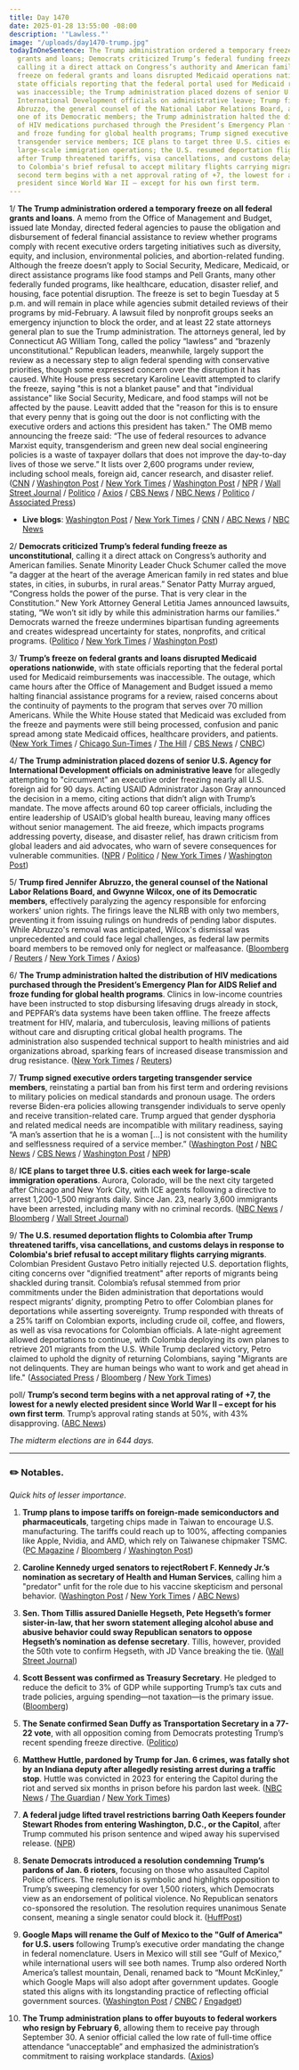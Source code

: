 ```yaml
---
title: Day 1470
date: 2025-01-28 13:55:00 -08:00
description: '"Lawless."'
image: "/uploads/day1470-trump.jpg"
todayInOneSentence: The Trump administration ordered a temporary freeze on all federal
  grants and loans; Democrats criticized Trump’s federal funding freeze as unconstitutional,
  calling it a direct attack on Congress’s authority and American families; Trump’s
  freeze on federal grants and loans disrupted Medicaid operations nationwide, with
  state officials reporting that the federal portal used for Medicaid reimbursements
  was inaccessible; the Trump administration placed dozens of senior U.S. Agency for
  International Development officials on administrative leave; Trump fired Jennifer
  Abruzzo, the general counsel of the National Labor Relations Board, and Gwynne Wilcox,
  one of its Democratic members; the Trump administration halted the distribution
  of HIV medications purchased through the President’s Emergency Plan for AIDS Relief
  and froze funding for global health programs; Trump signed executive orders targeting
  transgender service members; ICE plans to target three U.S. cities each week for
  large-scale immigration operations; the U.S. resumed deportation flights to Colombia
  after Trump threatened tariffs, visa cancellations, and customs delays in response
  to Colombia's brief refusal to accept military flights carrying migrants; and Trump’s
  second term begins with a net approval rating of +7, the lowest for a newly elected
  president since World War II – except for his own first term.
---
```


1/ **The Trump administration ordered a temporary freeze on all federal grants and loans**. A memo from the Office of Management and Budget, issued late Monday, directed federal agencies to pause the obligation and disbursement of federal financial assistance to review whether programs comply with recent executive orders targeting initiatives such as diversity, equity, and inclusion, environmental policies, and abortion-related funding. Although the freeze doesn’t apply to Social Security, Medicare, Medicaid, or direct assistance programs like food stamps and Pell Grants, many other federally funded programs, like healthcare, education, disaster relief, and housing, face potential disruption. The freeze is set to begin Tuesday at 5 p.m. and will remain in place while agencies submit detailed reviews of their programs by mid-February. A lawsuit filed by nonprofit groups seeks an emergency injunction to block the order, and at least 22 state attorneys general plan to sue the Trump administration. The attorneys general, led by Connecticut AG William Tong, called the policy “lawless” and “brazenly unconstitutional.” Republican leaders, meanwhile, largely support the review as a necessary step to align federal spending with conservative priorities, though some expressed concern over the disruption it has caused. White House press secretary Karoline Leavitt attempted to clarify the freeze, saying "this is not a blanket pause" and that "individual assistance" like Social Security, Medicare, and food stamps will not be affected by the pause. Leavitt added that  the "reason for this is to ensure that every penny that is going out the door is not conflicting with the executive orders and actions this president has taken." The OMB memo announcing the freeze said: “The use of federal resources to advance Marxist equity, transgenderism and green new deal social engineering policies is a waste of taxpayer dollars that does not improve the day-to-day lives of those we serve.” It lists over 2,600 programs under review, including school meals, foreign aid, cancer research, and disaster relief. ([CNN](https://www.cnn.com/2025/01/27/politics/white-house-pauses-federal-grants-loan-disbursement/index.html) / [Washington Post](https://www.washingtonpost.com/business/2025/01/28/trump-spending-freeze-upends-washington-triggering-legal-threats-delays/) / [New York Times](https://www.nytimes.com/2025/01/27/us/politics/white-house-pauses-federal-grants.html) / [Washington Post](https://www.washingtonpost.com/business/2025/01/27/white-house-pauses-federal-grants/) / [NPR](https://www.npr.org/2025/01/28/nx-s1-5277029/trump-memo-halt-funding) / [Wall Street Journal](https://www.wsj.com/politics/policy/white-house-orders-pause-of-federal-financial-assistance-programs-8362a8e0) / [Politico](https://www.politico.com/news/2025/01/28/omb-funding-freeze-trump-00200943) / [Axios](https://www.axios.com/2025/01/28/trump-federal-grants-pause-payment-freeze-budget) / [CBS News](https://www.cbsnews.com/news/trump-freeze-federal-loans-grants-white-house-memo/) / [NBC News](https://www.nbcnews.com/politics/donald-trump/white-house-orders-freeze-federal-aid-focus-trumps-conservative-agenda-rcna189552) / [Politico](https://www.politico.com/news/2025/01/27/trump-freezes-federal-aid-omb-00200891) / [Associated Press](https://apnews.com/article/donald-trump-pause-federal-grants-aid-f9948b9996c0ca971f0065fac85737ce))

* **Live blogs**: [Washington Post](https://www.washingtonpost.com/politics/2025/01/28/trump-presidency-news/) / [New York Times](https://www.nytimes.com/live/2025/01/28/us/trump-news-executive-orders) / [CNN](https://www.cnn.com/politics/live-news/trump-presidency-news-federal-grants-01-28-25/index.html) / [ABC News](https://abcnews.go.com/Politics/live-updates/trump-2nd-term-live-updates-executive-action-plans/?id=117934786) / [NBC News](https://www.nbcnews.com/politics/politics-news/live-blog/trump-aid-freeze-immigration-dei-live-updates-rcna189162)

2/ **Democrats criticized Trump’s federal funding freeze as unconstitutional**, calling it a direct attack on Congress’s authority and American families. Senate Minority Leader Chuck Schumer called the move “a dagger at the heart of the average American family in red states and blue states, in cities, in suburbs, in rural areas.” Senator Patty Murray argued, “Congress holds the power of the purse. That is very clear in the Constitution.” New York Attorney General Letitia James announced lawsuits, stating, “We won’t sit idly by while this administration harms our families.” Democrats warned the freeze undermines bipartisan funding agreements and creates widespread uncertainty for states, nonprofits, and critical programs. ([Politico](https://www.politico.com/live-updates/2025/01/28/congress/schumer-murray-funding-freeze-00200955) / [New York Times](https://www.nytimes.com/2025/01/28/us/politics/states-lawsuit-trump-federal-grants-pause.html) / [Washington Post](https://www.washingtonpost.com/politics/2025/01/28/trump-presidency-news/#link-3BDURCLZEFEUVOC5CDEHAIJSGA))

3/ **Trump’s freeze on federal grants and loans disrupted Medicaid operations nationwide**, with state officials reporting that the federal portal used for Medicaid reimbursements was inaccessible. The outage, which came hours after the Office of Management and Budget issued a memo halting financial assistance programs for a review, raised concerns about the continuity of payments to the program that serves over 70 million Americans. While the White House stated that Medicaid was excluded from the freeze and payments were still being processed, confusion and panic spread among state Medicaid offices, healthcare providers, and patients. ([New York Times](https://www.nytimes.com/live/2025/01/28/us/trump-news-executive-orders/medicaid-freeze?smid=url-share) / [Chicago Sun-Times](https://chicago.suntimes.com/politics/donald-trump/2025/01/28/illinois-medicaid-federal-funding-freeze-trump-administration) / [The Hill](https://thehill.com/policy/healthcare/5111210-trump-freeze-medicaid-access/) / [CBS News](https://www.cbsnews.com/news/medicaid-head-start-health-centers-trump-funding-freeze/) / [CNBC](https://www.cnbc.com/2025/01/28/trump-funding-freeze-medicaid-state-portals-omb.html))

4/ **The Trump administration placed dozens of senior U.S. Agency for International Development officials on administrative leave** for allegedly attempting to "circumvent" an executive order freezing nearly all U.S. foreign aid for 90 days. Acting USAID Administrator Jason Gray announced the decision in a memo, citing actions that didn’t align with Trump’s mandate. The move affects around 60 top career officials, including the entire leadership of USAID’s global health bureau, leaving many offices without senior management. The aid freeze, which impacts programs addressing poverty, disease, and disaster relief, has drawn criticism from global leaders and aid advocates, who warn of severe consequences for vulnerable communities. ([NPR](https://www.npr.org/sections/goats-and-soda/2025/01/27/nx-s1-5276382/trump-usaid-leave-executive-order) / [Politico](https://www.politico.com/news/2025/01/27/top-usaid-career-staff-ordered-leave-00200854) / [New York Times](https://www.nytimes.com/2025/01/27/us/politics/trump-usaid-officials.html) / [Washington Post](https://www.washingtonpost.com/politics/2025/01/27/trump-presidency-news/#link-KRA5MANQXNEQRAIPKG7SFLMTWU))

5/ **Trump fired Jennifer Abruzzo, the general counsel of the National Labor Relations Board, and Gwynne Wilcox, one of its Democratic members**, effectively paralyzing the agency responsible for enforcing workers' union rights. The firings leave the NLRB with only two members, preventing it from issuing rulings on hundreds of pending labor disputes. While Abruzzo's removal was anticipated, Wilcox's dismissal was unprecedented and could face legal challenges, as federal law permits board members to be removed only for neglect or malfeasance. ([Bloomberg](https://www.bloomberg.com/news/articles/2025-01-28/trump-fires-nlrb-general-counsel-jennifer-abruzzo) / [Reuters](https://www.reuters.com/world/us/trump-fires-us-labor-board-member-hobbling-agency-amid-legal-battles-2025-01-28/) / [New York Times](https://www.nytimes.com/2025/01/28/us/politics/trump-nlrb-jennifer-abruzzo.html) / [Axios](https://www.axios.com/2025/01/28/trump-nlrb-gwynne-wilcox))

6/ **The Trump administration halted the distribution of HIV medications purchased through the President’s Emergency Plan for AIDS Relief and froze funding for global health programs**. Clinics in low-income countries have been instructed to stop disbursing lifesaving drugs already in stock, and PEPFAR’s data systems have been taken offline. The freeze affects treatment for HIV, malaria, and tuberculosis, leaving millions of patients without care and disrupting critical global health programs. The administration also suspended technical support to health ministries and aid organizations abroad, sparking fears of increased disease transmission and drug resistance. ([New York Times](https://www.nytimes.com/2025/01/27/health/pepfar-trump-freeze.html) / [Reuters](https://www.reuters.com/business/healthcare-pharmaceuticals/trump-order-set-halt-supply-hiv-malaria-drugs-poor-countries-sources-say-2025-01-28/))

7/ **Trump signed executive orders targeting transgender service members**, reinstating a partial ban from his first term and ordering revisions to military policies on medical standards and pronoun usage. The orders reverse Biden-era policies allowing transgender individuals to serve openly and receive transition-related care. Trump argued that gender dysphoria and related medical needs are incompatible with military readiness, saying “A man’s assertion that he is a woman \[...\] is not consistent with the humility and selflessness required of a service member.” ([Washington Post](https://www.washingtonpost.com/national-security/2025/01/28/trump-transgender-troops-military-hegseth/) / [NBC News](https://www.nbcnews.com/nbc-out/out-politics-and-policy/trump-executive-order-transgender-military-dei-rcna189470) / [CBS News](https://www.cbsnews.com/news/trump-executive-orders-military/) / [Washington Post](https://www.washingtonpost.com/politics/2025/01/28/trump-presidency-news/#link-VVQDQ4ROFNHYREPEMJXOATIH5E) / [NPR](https://www.npr.org/2025/01/28/nx-s1-5276839/trump-executive-order-dei-military))

8/ **ICE plans to target three U.S. cities each week for large-scale immigration operations**. Aurora, Colorado, will be the next city targeted after Chicago and New York City, with ICE agents following a directive to arrest 1,200-1,500 migrants daily. Since Jan. 23, nearly 3,600 immigrants have been arrested, including many with no criminal records. ([NBC News](https://www.nbcnews.com/politics/national-security/ice-conduct-major-immigration-operations-three-cities-week-rcna189608) / [Bloomberg](https://www.bloomberg.com/news/articles/2025-01-28/ice-expands-focus-to-new-york-city-after-chicago-raids) / [Wall Street Journal](https://www.wsj.com/politics/policy/trump-ramps-up-deportation-effort-after-slow-start-546d9954))

9/ **The U.S. resumed deportation flights to Colombia after Trump threatened tariffs, visa cancellations, and customs delays in response to Colombia's brief refusal to accept military flights carrying migrants**. Colombian President Gustavo Petro initially rejected U.S. deportation flights, citing concerns over "dignified treatment" after reports of migrants being shackled during transit. Colombia’s refusal stemmed from prior commitments under the Biden administration that deportations would respect migrants’ dignity, prompting Petro to offer Colombian planes for deportations while asserting sovereignty. Trump responded with threats of a 25% tariff on Colombian exports, including crude oil, coffee, and flowers, as well as visa revocations for Colombian officials. A late-night agreement allowed deportations to continue, with Colombia deploying its own planes to retrieve 201 migrants from the U.S. While Trump declared victory, Petro claimed to uphold the dignity of returning Colombians, saying "Migrants are not delinquents. They are human beings who want to work and get ahead in life." ([Associated Press](https://apnews.com/article/migrants-colombia-deportation-flights-trump-trade-war-1b1e6139fd680661716a91b16761f497) / [Bloomberg](https://www.bloomberg.com/news/articles/2025-01-27/trump-s-victory-over-colombia-less-clear-as-more-details-emerge) / [New York Times](https://www.nytimes.com/2025/01/27/us/politics/trump-colombia-tariffs-deportation-flights.html))

poll/ **Trump’s second term begins with a net approval rating of \+7, the lowest for a newly elected president since World War II – except for his own first term**. Trump’s approval rating stands at 50%, with 43% disapproving. ([ABC News](https://abcnews.go.com/538/trump-starts-term-weak-approval-rating/story?id=118146633))

*The midterm elections are in 644 days.*

---

### ✏️ Notables.

*Quick hits of lesser importance*.

 1. **Trump plans to impose tariffs on foreign-made semiconductors and pharmaceuticals**, targeting chips made in Taiwan to encourage U.S. manufacturing. The tariffs could reach up to 100%, affecting companies like Apple, Nvidia, and AMD, which rely on Taiwanese chipmaker TSMC. ([PC Magazine](https://www.pcmag.com/news/trump-to-tariff-chips-made-in-taiwan-targeting-tsmc) / [Bloomberg](https://www.bloomberg.com/news/articles/2025-01-27/trump-vows-near-future-tariffs-calls-deepseek-progress-good) / [Washington Post](https://www.washingtonpost.com/technology/2025/01/28/trump-tariffs-chips-semiconductors-taiwan/))

 2. **Caroline Kennedy urged senators to rejectRobert F. Kennedy Jr.’s nomination as secretary of Health and Human Services**, calling him a "predator" unfit for the role due to his vaccine skepticism and personal behavior. ([Washington Post](https://www.washingtonpost.com/politics/2025/01/28/kennedy-lettor-rfk/) / [New York Times](https://www.nytimes.com/2025/01/28/health/caroline-kennedy-rfk-jr-hhs-confirmation.html) / [ABC News](https://abcnews.go.com/Politics/caroline-kennedy-slams-rfk-jr-predator-confirmation-hearing/story?id=118186988))

 3. **Sen. Thom Tillis assured Danielle Hegseth, Pete Hegseth’s former sister-in-law, that her sworn statement alleging alcohol abuse and abusive behavior could sway Republican senators to oppose Hegseth’s nomination as defense secretary**. Tillis, however, provided the 50th vote to confirm Hegseth, with JD Vance breaking the tie. ([Wall Street Journal](https://www.wsj.com/politics/policy/pete-hegseth-affidavit-thom-tillis-08af5bce))

 4. **Scott Bessent was confirmed as Treasury Secretary**. He pledged to reduce the deficit to 3% of GDP while supporting Trump’s tax cuts and trade policies, arguing spending—not taxation—is the primary issue. ([Bloomberg](https://www.bloomberg.com/news/articles/2025-01-27/trump-s-treasury-secretary-pick-scott-bessent-wins-senate-confirmation))

 5. **The Senate confirmed Sean Duffy as Transportation Secretary in a 77-22 vote**, with all opposition coming from Democrats protesting Trump’s recent spending freeze directive. ([Politico](https://www.politico.com/live-updates/2025/01/28/congress/sean-duffy-confirmed-as-transportation-secretary-despite-dem-protest-votes-00200965))

 6. **Matthew Huttle, pardoned by Trump for Jan. 6 crimes, was fatally shot by an Indiana deputy after allegedly resisting arrest during a traffic stop**. Huttle was convicted in 2023 for entering the Capitol during the riot and served six months in prison before his pardon last week. ([NBC News](https://www.nbcnews.com/news/us-news/indiana-man-pardoned-jan-6-crimes-killed-traffic-stop-shooting-deputy-rcna189502) / [The Guardian](https://www.theguardian.com/us-news/2025/jan/27/jan-6-pardon-police-killing-matthew-huttle) / [New York Times](https://www.nytimes.com/2025/01/27/us/politics/jan-6-rioter-shot-indiana-traffic-stop.html))

 7. **A federal judge lifted travel restrictions barring Oath Keepers founder Stewart Rhodes from entering Washington, D.C., or the Capitol**, after Trump commuted his prison sentence and wiped away his supervised release. ([NPR](https://www.npr.org/2025/01/27/g-s1-44937/oath-keepers-not-banned))

 8. **Senate Democrats introduced a resolution condemning Trump’s pardons of Jan. 6 rioters**, focusing on those who assaulted Capitol Police officers. The resolution is symbolic and highlights opposition to Trump’s sweeping clemency for over 1,500 rioters, which Democrats view as an endorsement of political violence. No Republican senators co-sponsored the resolution. The resolution requires unanimous Senate consent, meaning a single senator could block it. ([HuffPost](https://www.huffpost.com/entry/democrats-resolution-trump-rioter-pardons-john-fetterman_n_67979a24e4b0e33f6ee66c72))

 9. **Google Maps will rename the Gulf of Mexico to the "Gulf of America" for U.S. users** following Trump’s executive order mandating the change in federal nomenclature. Users in Mexico will still see “Gulf of Mexico,” while international users will see both names. Trump also ordered North America’s tallest mountain, Denali, renamed back to “Mount McKinley,” which Google Maps will also adopt after government updates. Google stated this aligns with its longstanding practice of reflecting official government sources. ([Washington Post](https://www.washingtonpost.com/technology/2025/01/28/gulf-of-america-google-maps-trump/) / [CNBC](https://www.cnbc.com/2025/01/27/google-maps-to-show-gulf-of-america-after-government-updates.html) / [Engadget](https://www.engadget.com/apps/google-maps-will-rename-gulf-of-mexico-to-gulf-of-america-but-only-for-us-users-043726929.html))

10. **The Trump administration plans to offer buyouts to federal workers who resign by February 6**, allowing them to receive pay through September 30. A senior official called the low rate of full-time office attendance “unacceptable” and emphasized the administration’s commitment to raising workplace standards. ([Axios](https://www.axios.com/2025/01/28/trump-federal-workers-quit-severance))